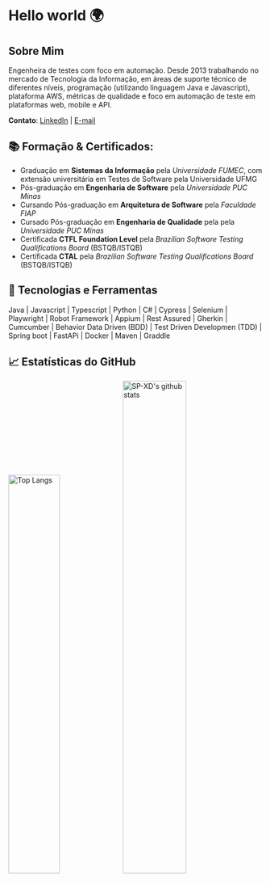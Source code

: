# Hello world 🌍
## Sobre Mim
Engenheira de testes com foco em automação.
Desde 2013 trabalhando no mercado de Tecnologia da Informação, em áreas de suporte técnico de diferentes níveis, programação (utilizando linguagem Java e Javascript), plataforma AWS, métricas de qualidade e foco em automação de teste em plataformas web, mobile e API.

**Contato**: [LinkedIn](https://www.linkedin.com/in/gabriela-gomess/) | [E-mail](mailto:gabrielaofgomes@gmail.com)

## 📚 **Formação & Certificados:**
- Graduação em **Sistemas da Informação** pela *Universidade FUMEC*, com extensão universitária em Testes de Software pela Universidade UFMG
- Pós-graduação em **Engenharia de Software** pela *Universidade PUC Minas*
- Cursando Pós-graduação em **Arquitetura de Software** pela *Faculdade FIAP*
- Cursado Pós-graduação em **Engenharia de Qualidade** pela pela *Universidade PUC Minas*
- Certificada **CTFL Foundation Level** pela *Brazilian Software Testing Qualifications Board* (BSTQB/ISTQB)
- Certificada **CTAL** pela *Brazilian Software Testing Qualifications Board* (BSTQB/ISTQB)


## 🔧 Tecnologias e Ferramentas
Java | Javascript | Typescript | Python | C# | Cypress | Selenium | Playwright | Robot Framework | Appium | Rest Assured | Gherkin | Cumcumber | Behavior Data Driven (BDD) | Test Driven Developmen (TDD) | Spring boot | FastAPi | Docker | Maven | Graddle

## 📈 Estatísticas do GitHub
<img alt="Top Langs" width="45%" src="https://github-readme-stats.vercel.app/api/top-langs/?username=GabiGomess&layout=compact&count_private=true&&hide_border=true&bg_color=904e99&title_color=fff&text_color=fff&icon_color=f2f2f2&hide=jupyter%20notebook&langs_count=5" href="https://github.com/GabiGomess" /><img alt="SP-XD's github stats" width="50%" src="https://github-readme-stats.vercel.app/api?username=GabiGomess&show_icons=true&count_private=true&hide_border=true&bg_color=50,e96205,904e99&title_color=fff&text_color=fff&icon_color=f2f2f2" href="https://github.com/GabiGomess" />
